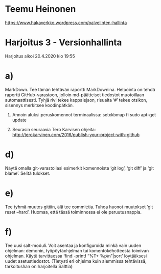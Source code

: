 # Teemu Heinonen
https://www.hakaverkko.wordpress.com/palvelinten-hallinta

# Harjoitus 3 - Versionhallinta

Harjoitus alkoi 20.4.2020 klo 19:55
# 
# a) 
MarkDown. Tee tämän tehtävän raportti MarkDownina. Helpointa on tehdä raportti GitHub-varastoon, jolloin md-päätteiset tiedostot muotoillaan automaattisesti. Tyhjä rivi tekee kappalejaon, risuaita ‘#’ tekee otsikon, sisennys merkitsee koodinpätkän.

1. Annoin aluksi peruskomennot terminaalissa:
	setxkbmap fi
	sudo apt-get update

2. Seurasin seuraavia Tero Karvisen ohjeita: http://terokarvinen.com/2016/publish-your-project-with-github

# d) 
Näytä omalla git-varastollasi esimerkit komennoista ‘git log’, ‘git diff’ ja ‘git blame’. Selitä tulokset.

# e) 
Tee tyhmä muutos gittiin, älä tee commit:tia. Tuhoa huonot muutokset ‘git reset –hard’. Huomaa, että tässä toiminnossa ei ole peruutusnappia.

# f) 
Tee uusi salt-moduli. Voit asentaa ja konfiguroida minkä vain uuden ohjelman: demonin, työpöytäohjelman tai komentokehotteesta toimivan ohjelman. Käytä tarvittaessa ‘find -printf “%T+ %p\n”|sort’ löytääksesi uudet asetustiedostot. (Tietysti eri ohjelma kuin aiemmissa tehtävissä, tarkoitushan on harjoitella Salttia)
